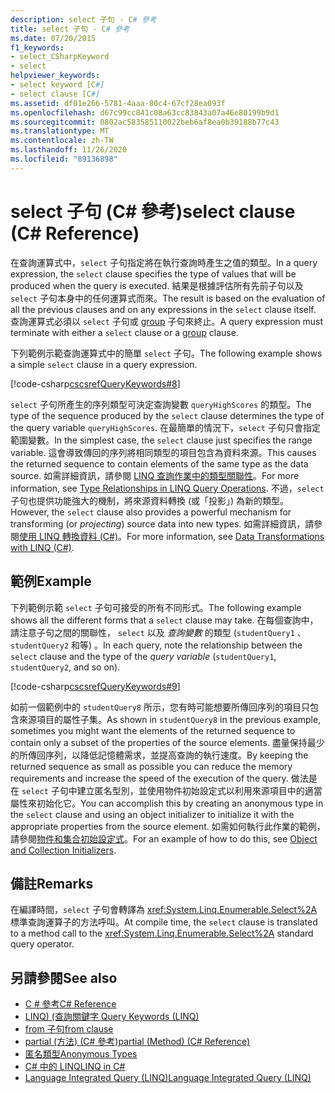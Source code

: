 ```yaml
---
description: select 子句 - C# 參考
title: select 子句 - C# 參考
ms.date: 07/20/2015
f1_keywords:
- select_CSharpKeyword
- select
helpviewer_keywords:
- select keyword [C#]
- select clause [C#]
ms.assetid: df01e266-5781-4aaa-80c4-67cf28ea093f
ms.openlocfilehash: d67c99cc841c08a63cc83843a07a46e80199b9d1
ms.sourcegitcommit: 0802ac583585110022beb6af8ea0b39188b77c43
ms.translationtype: MT
ms.contentlocale: zh-TW
ms.lasthandoff: 11/26/2020
ms.locfileid: "89136898"
---
```

# <a name="select-clause-c-reference"></a><span data-ttu-id="1e36c-103">select 子句 (C# 參考)</span><span class="sxs-lookup"><span data-stu-id="1e36c-103">select clause (C# Reference)</span></span>

<span data-ttu-id="1e36c-104">在查詢運算式中，`select` 子句指定將在執行查詢時產生之值的類型。</span><span class="sxs-lookup"><span data-stu-id="1e36c-104">In a query expression, the `select` clause specifies the type of values that will be produced when the query is executed.</span></span> <span data-ttu-id="1e36c-105">結果是根據評估所有先前子句以及 `select` 子句本身中的任何運算式而來。</span><span class="sxs-lookup"><span data-stu-id="1e36c-105">The result is based on the evaluation of all the previous clauses and on any expressions in the `select` clause itself.</span></span> <span data-ttu-id="1e36c-106">查詢運算式必須以 `select` 子句或 [group](group-clause.md) 子句來終止。</span><span class="sxs-lookup"><span data-stu-id="1e36c-106">A query expression must terminate with either a `select` clause or a [group](group-clause.md) clause.</span></span>

<span data-ttu-id="1e36c-107">下列範例示範查詢運算式中的簡單 `select` 子句。</span><span class="sxs-lookup"><span data-stu-id="1e36c-107">The following example shows a simple `select` clause in a query expression.</span></span>

[!code-csharp[cscsrefQueryKeywords#8](~/samples/snippets/csharp/VS_Snippets_VBCSharp/CsCsrefQueryKeywords/CS/Select.cs#8)]  

<span data-ttu-id="1e36c-108">`select` 子句所產生的序列類型可決定查詢變數 `queryHighScores` 的類型。</span><span class="sxs-lookup"><span data-stu-id="1e36c-108">The type of the sequence produced by the `select` clause determines the type of the query variable `queryHighScores`.</span></span> <span data-ttu-id="1e36c-109">在最簡單的情況下，`select` 子句只會指定範圍變數。</span><span class="sxs-lookup"><span data-stu-id="1e36c-109">In the simplest case, the `select` clause just specifies the range variable.</span></span> <span data-ttu-id="1e36c-110">這會導致傳回的序列將相同類型的項目包含為資料來源。</span><span class="sxs-lookup"><span data-stu-id="1e36c-110">This causes the returned sequence to contain elements of the same type as the data source.</span></span> <span data-ttu-id="1e36c-111">如需詳細資訊，請參閱 [LINQ 查詢作業中的類型關聯性](../../programming-guide/concepts/linq/type-relationships-in-linq-query-operations.md)。</span><span class="sxs-lookup"><span data-stu-id="1e36c-111">For more information, see [Type Relationships in LINQ Query Operations](../../programming-guide/concepts/linq/type-relationships-in-linq-query-operations.md).</span></span> <span data-ttu-id="1e36c-112">不過，`select` 子句也提供功能強大的機制，將來源資料轉換 (或「投影」) 為新的類型。</span><span class="sxs-lookup"><span data-stu-id="1e36c-112">However, the `select` clause also provides a powerful mechanism for transforming (or *projecting*) source data into new types.</span></span> <span data-ttu-id="1e36c-113">如需詳細資訊，請參閱[使用 LINQ 轉換資料 (C#)](../../programming-guide/concepts/linq/data-transformations-with-linq.md)。</span><span class="sxs-lookup"><span data-stu-id="1e36c-113">For more information, see [Data Transformations with LINQ (C#)](../../programming-guide/concepts/linq/data-transformations-with-linq.md).</span></span>

## <a name="example"></a><span data-ttu-id="1e36c-114">範例</span><span class="sxs-lookup"><span data-stu-id="1e36c-114">Example</span></span>

<span data-ttu-id="1e36c-115">下列範例示範 `select` 子句可接受的所有不同形式。</span><span class="sxs-lookup"><span data-stu-id="1e36c-115">The following example shows all the different forms that a `select` clause may take.</span></span> <span data-ttu-id="1e36c-116">在每個查詢中，請注意子句之間的關聯性， `select` 以及 *查詢變數* 的類型 (`studentQuery1` 、 `studentQuery2` 和等) 。</span><span class="sxs-lookup"><span data-stu-id="1e36c-116">In each query, note the relationship between the `select` clause and the type of the *query variable* (`studentQuery1`, `studentQuery2`, and so on).</span></span>

[!code-csharp[cscsrefQueryKeywords#9](~/samples/snippets/csharp/VS_Snippets_VBCSharp/CsCsrefQueryKeywords/CS/Select.cs#9)]

<span data-ttu-id="1e36c-117">如前一個範例中的 `studentQuery8` 所示，您有時可能想要所傳回序列的項目只包含來源項目的屬性子集。</span><span class="sxs-lookup"><span data-stu-id="1e36c-117">As shown in `studentQuery8` in the previous example, sometimes you might want the elements of the returned sequence to contain only a subset of the properties of the source elements.</span></span> <span data-ttu-id="1e36c-118">盡量保持最少的所傳回序列，以降低記憶體需求，並提高查詢的執行速度。</span><span class="sxs-lookup"><span data-stu-id="1e36c-118">By keeping the returned sequence as small as possible you can reduce the memory requirements and increase the speed of the execution of the query.</span></span> <span data-ttu-id="1e36c-119">做法是在 `select` 子句中建立匿名型別，並使用物件初始設定式以利用來源項目中的適當屬性來初始化它。</span><span class="sxs-lookup"><span data-stu-id="1e36c-119">You can accomplish this by creating an anonymous type in the `select` clause and using an object initializer to initialize it with the appropriate properties from the source element.</span></span> <span data-ttu-id="1e36c-120">如需如何執行此作業的範例，請參閱[物件和集合初始設定式](../../programming-guide/classes-and-structs/object-and-collection-initializers.md)。</span><span class="sxs-lookup"><span data-stu-id="1e36c-120">For an example of how to do this, see [Object and Collection Initializers](../../programming-guide/classes-and-structs/object-and-collection-initializers.md).</span></span>

## <a name="remarks"></a><span data-ttu-id="1e36c-121">備註</span><span class="sxs-lookup"><span data-stu-id="1e36c-121">Remarks</span></span>

<span data-ttu-id="1e36c-122">在編譯時間，`select` 子句會轉譯為 <xref:System.Linq.Enumerable.Select%2A> 標準查詢運算子的方法呼叫。</span><span class="sxs-lookup"><span data-stu-id="1e36c-122">At compile time, the `select` clause is translated to a method call to the <xref:System.Linq.Enumerable.Select%2A> standard query operator.</span></span>

## <a name="see-also"></a><span data-ttu-id="1e36c-123">另請參閱</span><span class="sxs-lookup"><span data-stu-id="1e36c-123">See also</span></span>

- [<span data-ttu-id="1e36c-124">C # 參考</span><span class="sxs-lookup"><span data-stu-id="1e36c-124">C# Reference</span></span>](../index.md)
- [<span data-ttu-id="1e36c-125">LINQ)  (查詢關鍵字 </span><span class="sxs-lookup"><span data-stu-id="1e36c-125">Query Keywords (LINQ)</span></span>](query-keywords.md)
- [<span data-ttu-id="1e36c-126">from 子句</span><span class="sxs-lookup"><span data-stu-id="1e36c-126">from clause</span></span>](from-clause.md)
- [<span data-ttu-id="1e36c-127">partial (方法) (C# 參考)</span><span class="sxs-lookup"><span data-stu-id="1e36c-127">partial (Method) (C# Reference)</span></span>](partial-method.md)
- [<span data-ttu-id="1e36c-128">匿名類型</span><span class="sxs-lookup"><span data-stu-id="1e36c-128">Anonymous Types</span></span>](../../programming-guide/classes-and-structs/anonymous-types.md)
- [<span data-ttu-id="1e36c-129">C# 中的 LINQ</span><span class="sxs-lookup"><span data-stu-id="1e36c-129">LINQ in C#</span></span>](../../linq/index.md)
- [<span data-ttu-id="1e36c-130">Language Integrated Query (LINQ)</span><span class="sxs-lookup"><span data-stu-id="1e36c-130">Language Integrated Query (LINQ)</span></span>](../../programming-guide/concepts/linq/index.md)

